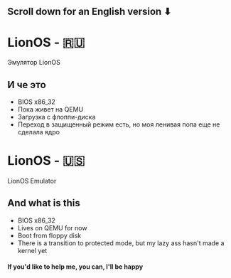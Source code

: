 ## Scroll down for an English version ⬇

# LionOS - 🇷🇺
Эмулятор LionOS

## И че это
- BIOS x86_32
- Пока живет на QEMU
- Загрузка с флоппи-диска
- Переход в защищенный режим есть, но моя ленивая попа еще не сделала ядро


# LionOS - 🇺🇸
LionOS Emulator

## And what is this
- BIOS x86_32
- Lives on QEMU for now
- Boot from floppy disk
- There is a transition to protected mode, but my lazy ass hasn't made a kernel yet

#### If you'd like to help me, you can, I'll be happy
